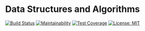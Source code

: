 # Data Structures and Algorithms

[![Build Status](https://travis-ci.com/sandboxws/ds_algorithms.svg?branch=master)](https://travis-ci.com/sandboxws/ds_algorithms)
[![Maintainability](https://api.codeclimate.com/v1/badges/a4aaccfeabfb6a2ac08f/maintainability)](https://codeclimate.com/github/sandboxws/ds_algorithms/maintainability)
[![Test Coverage](https://api.codeclimate.com/v1/badges/a4aaccfeabfb6a2ac08f/test_coverage)](https://codeclimate.com/github/sandboxws/ds_algorithms/test_coverage)
[![License: MIT](https://img.shields.io/badge/License-MIT-yellow.svg)](https://opensource.org/licenses/MIT)
